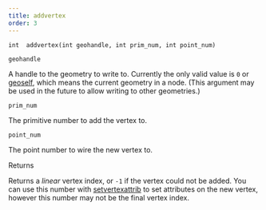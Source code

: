 ```yaml
---
title: addvertex
order: 3
---
```

`int  addvertex(int geohandle, int prim_num, int point_num)`

`geohandle`

A handle to the geometry to write to. Currently the only valid value is `0` or [geoself](/en/houdini-vex/geometry/geoself "Returns a handle to the current geometry."), which means the current geometry in a node. (This argument may be used in the future to allow writing to other geometries.)

`prim_num`

The primitive number to add the vertex to.

`point_num`

The point number to wire the new vertex to.

Returns

Returns a *linear* vertex index, or `-1` if the vertex could not be added. You can use this number with [setvertexattrib](/en/houdini-vex/attributes-and-intrinsics/setvertexattrib "Sets a vertex attribute in a geometry.") to set attributes on the new vertex, however this number may not be the final vertex index.
